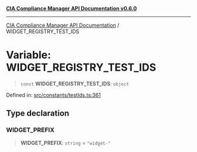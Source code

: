 [**CIA Compliance Manager API Documentation v0.6.0**](../README.md)

***

[CIA Compliance Manager API Documentation](../globals.md) / WIDGET\_REGISTRY\_TEST\_IDS

# Variable: WIDGET\_REGISTRY\_TEST\_IDS

> `const` **WIDGET\_REGISTRY\_TEST\_IDS**: `object`

Defined in: [src/constants/testIds.ts:361](https://github.com/Hack23/cia-compliance-manager/blob/main/src/constants/testIds.ts#L361)

## Type declaration

### WIDGET\_PREFIX

> **WIDGET\_PREFIX**: `string` = `"widget-"`
